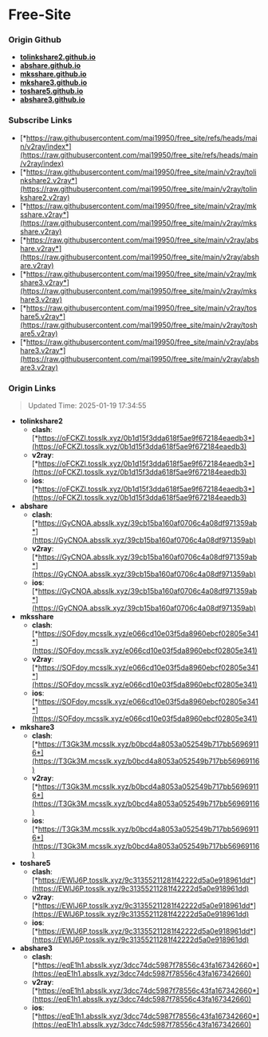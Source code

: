 # Free-Site

### Origin Github

- [**tolinkshare2.github.io**](https://github.com/tolinkshare2/tolinkshare2.github.io)
- [**abshare.github.io**](https://github.com/abshare/abshare.github.io)
- [**mksshare.github.io**](https://github.com/mksshare/mksshare.github.io)
- [**mkshare3.github.io**](https://github.com/mkshare3/mkshare3.github.io)
- [**toshare5.github.io**](https://github.com/toshare5/toshare5.github.io)
- [**abshare3.github.io**](https://github.com/abshare3/abshare3.github.io)

### Subscribe Links

- [*https://raw.githubusercontent.com/mai19950/free_site/refs/heads/main/v2ray/index*](https://raw.githubusercontent.com/mai19950/free_site/refs/heads/main/v2ray/index)
- [*https://raw.githubusercontent.com/mai19950/free_site/main/v2ray/tolinkshare2.v2ray*](https://raw.githubusercontent.com/mai19950/free_site/main/v2ray/tolinkshare2.v2ray)
- [*https://raw.githubusercontent.com/mai19950/free_site/main/v2ray/mksshare.v2ray*](https://raw.githubusercontent.com/mai19950/free_site/main/v2ray/mksshare.v2ray)
- [*https://raw.githubusercontent.com/mai19950/free_site/main/v2ray/abshare.v2ray*](https://raw.githubusercontent.com/mai19950/free_site/main/v2ray/abshare.v2ray)
- [*https://raw.githubusercontent.com/mai19950/free_site/main/v2ray/mkshare3.v2ray*](https://raw.githubusercontent.com/mai19950/free_site/main/v2ray/mkshare3.v2ray)
- [*https://raw.githubusercontent.com/mai19950/free_site/main/v2ray/toshare5.v2ray*](https://raw.githubusercontent.com/mai19950/free_site/main/v2ray/toshare5.v2ray)
- [*https://raw.githubusercontent.com/mai19950/free_site/main/v2ray/abshare3.v2ray*](https://raw.githubusercontent.com/mai19950/free_site/main/v2ray/abshare3.v2ray)

### Origin Links

> Updated Time: 2025-01-19 17:34:55

- **tolinkshare2**
  - **clash**: [*https://oFCKZl.tosslk.xyz/0b1d15f3dda618f5ae9f672184eaedb3*](https://oFCKZl.tosslk.xyz/0b1d15f3dda618f5ae9f672184eaedb3)
  - **v2ray**: [*https://oFCKZl.tosslk.xyz/0b1d15f3dda618f5ae9f672184eaedb3*](https://oFCKZl.tosslk.xyz/0b1d15f3dda618f5ae9f672184eaedb3)
  - **ios**: [*https://oFCKZl.tosslk.xyz/0b1d15f3dda618f5ae9f672184eaedb3*](https://oFCKZl.tosslk.xyz/0b1d15f3dda618f5ae9f672184eaedb3)
- **abshare**
  - **clash**: [*https://GyCNOA.absslk.xyz/39cb15ba160af0706c4a08df971359ab*](https://GyCNOA.absslk.xyz/39cb15ba160af0706c4a08df971359ab)
  - **v2ray**: [*https://GyCNOA.absslk.xyz/39cb15ba160af0706c4a08df971359ab*](https://GyCNOA.absslk.xyz/39cb15ba160af0706c4a08df971359ab)
  - **ios**: [*https://GyCNOA.absslk.xyz/39cb15ba160af0706c4a08df971359ab*](https://GyCNOA.absslk.xyz/39cb15ba160af0706c4a08df971359ab)
- **mksshare**
  - **clash**: [*https://SOFdoy.mcsslk.xyz/e066cd10e03f5da8960ebcf02805e341*](https://SOFdoy.mcsslk.xyz/e066cd10e03f5da8960ebcf02805e341)
  - **v2ray**: [*https://SOFdoy.mcsslk.xyz/e066cd10e03f5da8960ebcf02805e341*](https://SOFdoy.mcsslk.xyz/e066cd10e03f5da8960ebcf02805e341)
  - **ios**: [*https://SOFdoy.mcsslk.xyz/e066cd10e03f5da8960ebcf02805e341*](https://SOFdoy.mcsslk.xyz/e066cd10e03f5da8960ebcf02805e341)
- **mkshare3**
  - **clash**: [*https://T3Gk3M.mcsslk.xyz/b0bcd4a8053a052549b717bb56969116*](https://T3Gk3M.mcsslk.xyz/b0bcd4a8053a052549b717bb56969116)
  - **v2ray**: [*https://T3Gk3M.mcsslk.xyz/b0bcd4a8053a052549b717bb56969116*](https://T3Gk3M.mcsslk.xyz/b0bcd4a8053a052549b717bb56969116)
  - **ios**: [*https://T3Gk3M.mcsslk.xyz/b0bcd4a8053a052549b717bb56969116*](https://T3Gk3M.mcsslk.xyz/b0bcd4a8053a052549b717bb56969116)
- **toshare5**
  - **clash**: [*https://EWlJ6P.tosslk.xyz/9c31355211281f42222d5a0e918961dd*](https://EWlJ6P.tosslk.xyz/9c31355211281f42222d5a0e918961dd)
  - **v2ray**: [*https://EWlJ6P.tosslk.xyz/9c31355211281f42222d5a0e918961dd*](https://EWlJ6P.tosslk.xyz/9c31355211281f42222d5a0e918961dd)
  - **ios**: [*https://EWlJ6P.tosslk.xyz/9c31355211281f42222d5a0e918961dd*](https://EWlJ6P.tosslk.xyz/9c31355211281f42222d5a0e918961dd)
- **abshare3**
  - **clash**: [*https://eqE1h1.absslk.xyz/3dcc74dc5987f78556c43fa167342660*](https://eqE1h1.absslk.xyz/3dcc74dc5987f78556c43fa167342660)
  - **v2ray**: [*https://eqE1h1.absslk.xyz/3dcc74dc5987f78556c43fa167342660*](https://eqE1h1.absslk.xyz/3dcc74dc5987f78556c43fa167342660)
  - **ios**: [*https://eqE1h1.absslk.xyz/3dcc74dc5987f78556c43fa167342660*](https://eqE1h1.absslk.xyz/3dcc74dc5987f78556c43fa167342660)
